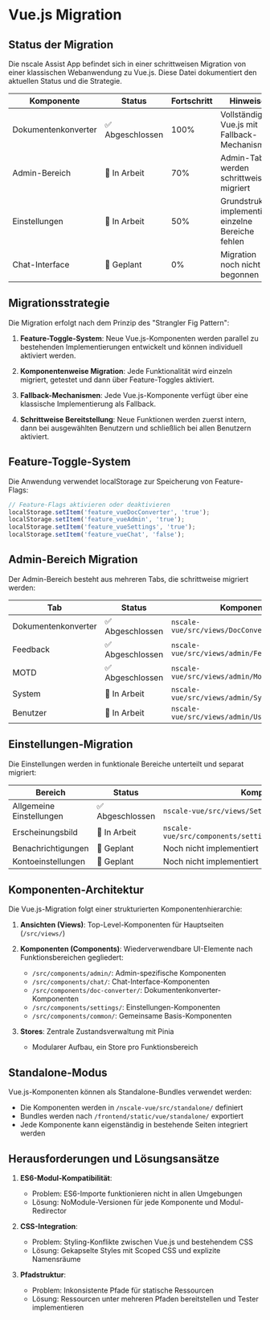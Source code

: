 # Vue.js Migration

## Status der Migration

Die nscale Assist App befindet sich in einer schrittweisen Migration von einer klassischen Webanwendung zu Vue.js. Diese Datei dokumentiert den aktuellen Status und die Strategie.

| Komponente | Status | Fortschritt | Hinweise |
|------------|--------|-------------|----------|
| Dokumentenkonverter | ✅ Abgeschlossen | 100% | Vollständig in Vue.js mit Fallback-Mechanismen |
| Admin-Bereich | 🔄 In Arbeit | 70% | Admin-Tabs werden schrittweise migriert |
| Einstellungen | 🔄 In Arbeit | 50% | Grundstruktur implementiert, einzelne Bereiche fehlen |
| Chat-Interface | 📝 Geplant | 0% | Migration noch nicht begonnen |

## Migrationsstrategie

Die Migration erfolgt nach dem Prinzip des "Strangler Fig Pattern":

1. **Feature-Toggle-System**: Neue Vue.js-Komponenten werden parallel zu bestehenden Implementierungen entwickelt und können individuell aktiviert werden.

2. **Komponentenweise Migration**: Jede Funktionalität wird einzeln migriert, getestet und dann über Feature-Toggles aktiviert.

3. **Fallback-Mechanismen**: Jede Vue.js-Komponente verfügt über eine klassische Implementierung als Fallback.

4. **Schrittweise Bereitstellung**: Neue Funktionen werden zuerst intern, dann bei ausgewählten Benutzern und schließlich bei allen Benutzern aktiviert.

## Feature-Toggle-System

Die Anwendung verwendet localStorage zur Speicherung von Feature-Flags:

```javascript
// Feature-Flags aktivieren oder deaktivieren
localStorage.setItem('feature_vueDocConverter', 'true');
localStorage.setItem('feature_vueAdmin', 'true');
localStorage.setItem('feature_vueSettings', 'true');
localStorage.setItem('feature_vueChat', 'false');
```

## Admin-Bereich Migration

Der Admin-Bereich besteht aus mehreren Tabs, die schrittweise migriert werden:

| Tab | Status | Komponente |
|-----|--------|------------|
| Dokumentenkonverter | ✅ Abgeschlossen | `nscale-vue/src/views/DocConverterView.vue` |
| Feedback | ✅ Abgeschlossen | `nscale-vue/src/views/admin/FeedbackView.vue` |
| MOTD | ✅ Abgeschlossen | `nscale-vue/src/views/admin/MotdView.vue` |
| System | 🔄 In Arbeit | `nscale-vue/src/views/admin/SystemView.vue` |
| Benutzer | 🔄 In Arbeit | `nscale-vue/src/views/admin/UsersView.vue` |

## Einstellungen-Migration

Die Einstellungen werden in funktionale Bereiche unterteilt und separat migriert:

| Bereich | Status | Komponente |
|---------|--------|------------|
| Allgemeine Einstellungen | ✅ Abgeschlossen | `nscale-vue/src/views/SettingsView.vue` |
| Erscheinungsbild | 🔄 In Arbeit | `nscale-vue/src/components/settings/AppearanceSettings.vue` |
| Benachrichtigungen | 📝 Geplant | Noch nicht implementiert |
| Kontoeinstellungen | 📝 Geplant | Noch nicht implementiert |

## Komponenten-Architektur

Die Vue.js-Migration folgt einer strukturierten Komponentenhierarchie:

1. **Ansichten (Views)**: Top-Level-Komponenten für Hauptseiten (`/src/views/`)
   
2. **Komponenten (Components)**: Wiederverwendbare UI-Elemente nach Funktionsbereichen gegliedert:
   - `/src/components/admin/`: Admin-spezifische Komponenten
   - `/src/components/chat/`: Chat-Interface-Komponenten
   - `/src/components/doc-converter/`: Dokumentenkonverter-Komponenten
   - `/src/components/settings/`: Einstellungen-Komponenten
   - `/src/components/common/`: Gemeinsame Basis-Komponenten

3. **Stores**: Zentrale Zustandsverwaltung mit Pinia
   - Modularer Aufbau, ein Store pro Funktionsbereich

## Standalone-Modus

Vue.js-Komponenten können als Standalone-Bundles verwendet werden:

- Die Komponenten werden in `/nscale-vue/src/standalone/` definiert
- Bundles werden nach `/frontend/static/vue/standalone/` exportiert
- Jede Komponente kann eigenständig in bestehende Seiten integriert werden

## Herausforderungen und Lösungsansätze

1. **ES6-Modul-Kompatibilität**:
   - Problem: ES6-Importe funktionieren nicht in allen Umgebungen
   - Lösung: NoModule-Versionen für jede Komponente und Modul-Redirector

2. **CSS-Integration**:
   - Problem: Styling-Konflikte zwischen Vue.js und bestehendem CSS
   - Lösung: Gekapselte Styles mit Scoped CSS und explizite Namensräume

3. **Pfadstruktur**:
   - Problem: Inkonsistente Pfade für statische Ressourcen
   - Lösung: Ressourcen unter mehreren Pfaden bereitstellen und Tester implementieren
